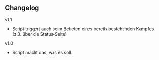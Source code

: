 ## Changelog
v1.1
 - Script triggert auch beim Betreten eines bereits bestehenden Kampfes (z.B. über die Status-Seite)

v1.0
 - Script macht das, was es soll.
